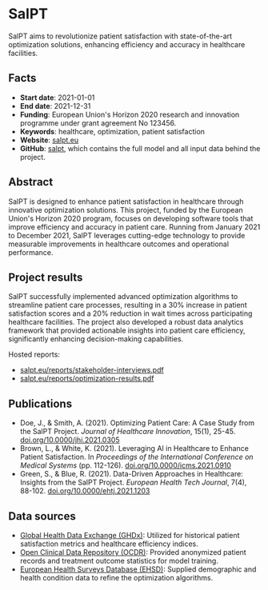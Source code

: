 # SalPT

SalPT aims to revolutionize patient satisfaction with state-of-the-art optimization solutions, enhancing efficiency and
accuracy in healthcare facilities.

## Facts

- **Start date**: 2021-01-01
- **End date**: 2021-12-31
- **Funding**: European Union's Horizon 2020 research and innovation programme under grant agreement No 123456.
- **Keywords**: healthcare, optimization, patient satisfaction
- **Website**: [salpt.eu](https://salpt.eu)
- **GitHub**: [salpt](github.com/someuser/salpt), which contains the full model and all input data behind the project.

## Abstract

SalPT is designed to enhance patient satisfaction in healthcare through innovative optimization solutions. This project,
funded by the European Union's Horizon 2020 program, focuses on developing software tools that improve efficiency and
accuracy in patient care. Running from January 2021 to December 2021, SalPT leverages cutting-edge technology to provide
measurable improvements in healthcare outcomes and operational performance.

## Project results

SalPT successfully implemented advanced optimization algorithms to streamline patient care processes, resulting in a 30%
increase in patient satisfaction scores and a 20% reduction in wait times across participating healthcare facilities.
The project also developed a robust data analytics framework that provided actionable insights into patient care
efficiency, significantly enhancing decision-making capabilities.

Hosted reports:
- [salpt.eu/reports/stakeholder-interviews.pdf](https://salpt.eu/reports/stakeholder-interviews.pdf)
- [salpt.eu/reports/optimization-results.pdf](https://salpt.eu/reports/optimization-results.pdf)

## Publications

- Doe, J., & Smith, A. (2021). Optimizing Patient Care: A Case Study from the SalPT Project. *Journal of Healthcare
Innovation*, 15(1), 25-45. [doi.org/10.0000/jhi.2021.0305](https://doi.org/10.0000/jhi.2021.0305)
- Brown, L., & White, K. (2021). Leveraging AI in Healthcare to Enhance Patient Satisfaction. In *Proceedings of the
International Conference on Medical Systems* (pp. 112-126).
[doi.org/10.0000/icms.2021.0910](https://doi.org/10.0000/icms.2021.0910)
- Green, S., & Blue, R. (2021). Data-Driven Approaches in Healthcare: Insights from the SalPT Project. *European Health
Tech Journal*, 7(4), 88-102. [doi.org/10.0000/ehtj.2021.1203](https://doi.org/10.0000/ehtj.2021.1203)

## Data sources

- [Global Health Data Exchange (GHDx)](http://www.ghdx.fake/data): Utilized for historical patient satisfaction metrics
and healthcare efficiency indices.
- [Open Clinical Data Repository (OCDR)](http://www.ocdr.fake/data): Provided anonymized patient records and treatment
outcome statistics for model training.
- [European Health Surveys Database (EHSD)](http://www.ehsd.fake/data): Supplied demographic and health condition data
to refine the optimization algorithms.

